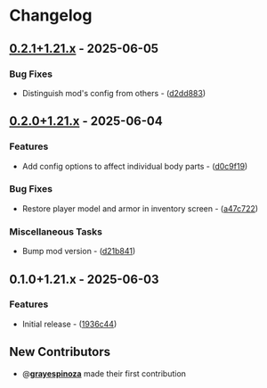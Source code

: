 # Changelog

## [0.2.1+1.21.x](https://github.com/grayespinoza/lama/compare/0.2.0+1.21.x..0.2.1+1.21.x) - 2025-06-05

### Bug Fixes

- Distinguish mod's config from others - ([d2dd883](https://github.com/grayespinoza/lama/commit/d2dd8833bae825ff1c4dec2cc2624b06c7d09c47))
## [0.2.0+1.21.x](https://github.com/grayespinoza/lama/compare/0.1.0+1.21.x..0.2.0+1.21.x) - 2025-06-04

### Features

- Add config options to affect individual body parts - ([d0c9f19](https://github.com/grayespinoza/lama/commit/d0c9f19f7754e93505f5fe8ebc7319cd6fef9dca))

### Bug Fixes

- Restore player model and armor in inventory screen - ([a47c722](https://github.com/grayespinoza/lama/commit/a47c7221c5a4a456ff3b773ca02bc9f70e1fe8e0))

### Miscellaneous Tasks

- Bump mod version - ([d21b841](https://github.com/grayespinoza/lama/commit/d21b8411a498e3f2e5a255f7f0e63b23521e6732))
## 0.1.0+1.21.x - 2025-06-03

### Features

- Initial release - ([1936c44](https://github.com/grayespinoza/lama/commit/1936c44924694ddc99f4456c9b375ea0377d50a6))

## New Contributors

- @**[grayespinoza](https://github.com/grayespinoza)** made their first contribution


